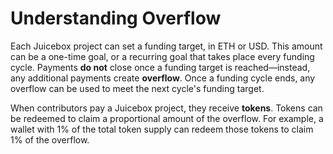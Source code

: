 # Understanding Overflow

Each Juicebox project can set a funding target, in ETH or USD. This amount can be a one-time goal, or a recurring goal that takes place every funding cycle. Payments **do not** close once a funding target is reached—instead, any additional payments create **overflow**. Once a funding cycle ends, any overflow can be used to meet the next cycle's funding target.

When contributors pay a Juicebox project, they receive **tokens**. Tokens can be redeemed to claim a proportional amount of the overflow. For example, a wallet with 1% of the total token supply can redeem those tokens to claim 1% of the overflow.
